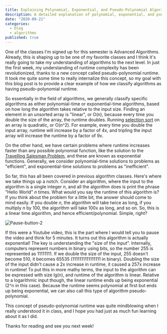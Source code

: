 ```yaml
---
title: Explaining Polynomial, Exponential, and Pseudo-Polynomial Algorithms
description: A detailed explanation of polynomial, exponential, and pseudo-polynomial algorithms.
date: "2020-09-21"
categories:
  - blog
  - algorithms
published: true
---
```


One of the classes I'm signed up for this semester is Advanced Algorithms. Already, this is shaping up to be one of my favorite classes and I think it's really going to take my understanding of algorithms to the next level. In just the first week, my understanding of runtime complexity has been revolutionized, thanks to a new concept called pseudo-polynomial runtime. It took me quite some time to really internalize this concept, so my goal with this blog post is to provide a clear example of how we classify algorithms as having pseudo-polynomial runtime.

So essentially in the field of algorithms, we generally classify specific algorithms as either polynomial-time or exponential-time algorithms, based on how long the algorithm takes relative to the input size. Finding an element in an unsorted array is "linear", or O(n), because every time you double the size of the array, the runtime doubles. Running [selection sort](https://en.wikipedia.org/wiki/Selection_sort) on an array is quadratic, or O(n^2). For example, every time you double the input array, runtime will increase by a factor of 4x, and tripling the input array will increase the runtime by a factor of 9x.

On the other hand, we have certain problems where runtime increases faster than any possible polynomial function, like the solution to the [Travelling Salesman Problem](https://en.wikipedia.org/wiki/Travelling_salesman_problem), and these are known as exponential functions. Generally, we consider polynomial-time solutions to problems as "efficient", and exponential-time solutions to problems as "inefficient".

So far, this has all been covered in previous algorithm classes. Here's where we take things up a notch. Consider an algorithm, where the input to the algorithm is a single integer _n_, and all the algorithm does is print the phrase "Hello World" _n_ times. What would you say the runtime of this algorithm is? If you think about the problem for a little bit, the answer should come to mind easily. If you double _n_, the algorithm will take twice as long, if you multiply _n_ by 100, the algorithm will take 100x as long, and so on. So, this is a linear time algorithm, and hence efficient/polynomial. Simple, right?

![Pause-button-2](https://pndblog.typepad.com/.a/6a00e0099631d0883301b8d2851b1a970c-800wi)

If this were a Youtube video, this is the part where I would tell you to pause the video and think for 5 minutes. It turns out this algorithm is actually exponential! The key is understanding the "size of the input". Internally, computers represent numbers in binary using bits, so the number 255 is represented as 11111111. If we double the size of the input, 255 doesn't become 510, it becomes 65535 (1111111111111111 in binary). Doubling the size of the input didn't cause a 2x increase in runtime, it caused a 257x increase in runtime! To put this in more mathy terms, the input to the algorithm can be expressed with size lg(n), and runtime of the algorithm is linear. Relative to a logarithmic input though, the linear runtime ends up being exponential (2^n in this case). Because the runtime seems polynomial at first but ends up being exponential, we can also call this type of algorithm pseudo-polynomial.

This concept of pseudo-polynomial runtime was quite mindblowing when I really understood it in class, and I hope you had just as much fun learning about it as I did.

Thanks for reading and see you next week!
